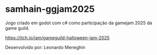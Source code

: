 # samhain-ggjam2025
Jogo criado em godot com c# como participação da gamejam 2025 da game guild.

https://itch.io/jam/gameguild-halloween-jam-2025

Desenvolvido por:
Leonardo Meneghin


